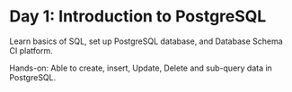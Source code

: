 <h1>Day 1: Introduction to PostgreSQL</h1>
<p>Learn basics of SQL, set up PostgreSQL database, and Database Schema CI platform.</p>
<p>Hands-on: Able to create, insert, Update, Delete and sub-query data in PostgreSQL.</p>
